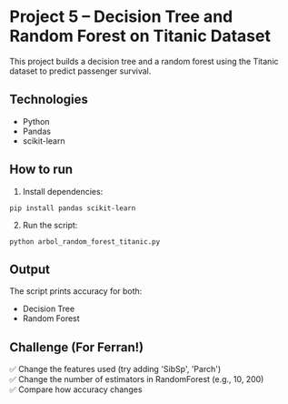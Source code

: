 # Project 5 – Decision Tree and Random Forest on Titanic Dataset

This project builds a decision tree and a random forest using the Titanic dataset to predict passenger survival.

## Technologies
- Python
- Pandas
- scikit-learn

## How to run

1. Install dependencies:
```
pip install pandas scikit-learn
```

2. Run the script:
```
python arbol_random_forest_titanic.py
```

## Output
The script prints accuracy for both:
- Decision Tree
- Random Forest

## Challenge (For Ferran!)
✅ Change the features used (try adding 'SibSp', 'Parch')  
✅ Change the number of estimators in RandomForest (e.g., 10, 200)  
✅ Compare how accuracy changes

